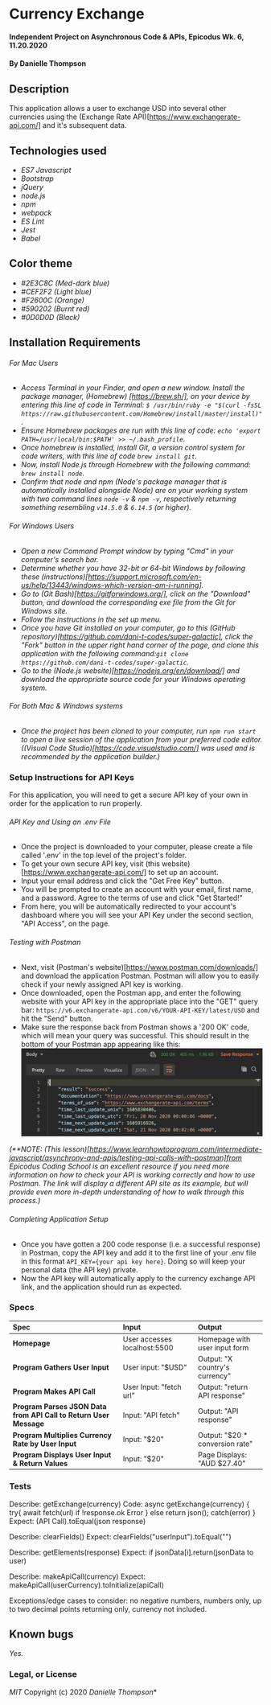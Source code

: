 # Currency Exchange

#### Independent Project on Asynchronous Code & APIs, Epicodus Wk. 6, 11.20.2020

#### By Danielle Thompson

## Description

This application allows a user to exchange USD into several other currencies using the (Exchange Rate API)[https://www.exchangerate-api.com/] and it's subsequent data.

## Technologies used

- _ES7 Javascript_
- _Bootstrap_
- _jQuery_
- _node.js_
- _npm_
- _webpack_
- _ES Lint_
- _Jest_
- _Babel_

## Color theme

- _#2E3C8C (Med-dark blue)_
- _#CEF2F2 (Light blue)_
- _#F2600C (Orange)_
- _#590202 (Burnt red)_
- _#0D0D0D (Black)_

## Installation Requirements

###### For Mac Users

- _Access Terminal in your Finder, and open a new window. Install the package manager, (Homebrew) [https://brew.sh/], on your device by entering this line of code in Terminal: `$ /usr/bin/ruby -e "$(curl -fsSL https://raw.githubusercontent.com/Homebrew/install/master/install)"`._
- _Ensure Homebrew packages are run with this line of code: `echo 'export PATH=/usr/local/bin:$PATH' >> ~/.bash_profile`._
- _Once homebrew is installed, install Git, a version control system for code writers, with this line of code `brew install git`._
- _Now, install Node.js through Homebrew with the following command: `brew install node`._
- _Confirm that node and npm (Node's package manager that is automatically installed alongside Node) are on your working system with two command lines `node -v` & `npm -v`, respectively returning something resembling `v14.5.0` & `6.14.5` (or higher)._

###### For Windows Users

- _Open a new Command Prompt window by typing "Cmd" in your computer's search bar._
- _Determine whether you have 32-bit or 64-bit Windows by following these (instructions)[https://support.microsoft.com/en-us/help/13443/windows-which-version-am-i-running]._
- _Go to (Git Bash)[https://gitforwindows.org/], click on the "Download" button, and download the corresponding exe file from the Git for Windows site._
- _Follow the instructions in the set up menu._
- _Once you have Git installed on your computer, go to this (GitHub repository)[https://github.com/dani-t-codes/super-galactic], click the "Fork" button in the upper right hand corner of the page, and clone this application with the following command:`git clone https://github.com/dani-t-codes/super-galactic`._
- _Go to the (Node.js website)[https://nodejs.org/en/download/] and download the appropriate source code for your Windows operating system._

###### For Both Mac & Windows systems

- _Once the project has been cloned to your computer, run `npm run start` to open a live session of the application from your preferred code editor. ((Visual Code Studio)[https://code.visualstudio.com/] was used and is recommended by the application builder.)_

### Setup Instructions for API Keys

For this application, you will need to get a secure API key of your own in order for the application to run properly.  

###### API Key and Using an .env File
- Once the project is downloaded to your computer, please create a file called '.env' in the top level of the project's folder.
- To get your own secure API key, visit (this website)[https://www.exchangerate-api.com/] to set up an account. 
- Input your email address and click the "Get Free Key" button.
- You will be prompted to create an account with your email, first name, and a password. Agree to the terms of use and click "Get Started!"
- From here, you will be automatically redirected to your account's dashboard where you will see your API Key under the second section, "API Access", on the page. 

###### Testing with Postman
- Next, visit (Postman's website)[https://www.postman.com/downloads/] and download the application Postman. Postman will allow you to easily check if your newly assigned API key is working.
- Once downloaded, open the Postman app, and enter the following website with your API key in the appropriate place into the "GET" query bar: `https://v6.exchangerate-api.com/v6/YOUR-API-KEY/latest/USD` and hit the "Send" button. 
- Make sure the response back from Postman shows a '200 OK' code, which will mean your query was successful. This should result in the bottom of your Postman app appearing like this: ![An image showing a '200 OK' code along with the result:success and subsequent JSON data.!](/assets/images/Postman-success.png "Screenshot of success message in Postman app")

_(**NOTE: (This lesson)[https://www.learnhowtoprogram.com/intermediate-javascript/asynchrony-and-apis/testing-api-calls-with-postman]from Epicodus Coding School is an excellent resource if you need more information on how to check your API is working correctly and how to use Postman. The link will display a different API site as its example, but will provide even more in-depth understanding of how to walk through this process.)_

###### Completing Application Setup
- Once you have gotten a 200 code response (i.e. a successful response) in Postman, copy the API key and add it to the first line of your .env file in this format `API_KEY={your api key here}`. Doing so will keep your personal data (the API key) private.
- Now the API key will automatically apply to the currency exchange API link, and the application should run as expected.

### Specs

| Spec                                            | Input                        | Output                        |
| :---------------------------------------------- | :--------------------------- | :---------------------------- |
| **Homepage**                                    | User accesses localhost:5500 | Homepage with user input form |
| **Program Gathers User Input**                  | User input: "$USD"           | Output: "X country's currency"|
| **Program Makes API Call**                      | User Input: "fetch url"      | Output: "return API response" |
| **Program Parses JSON Data from API Call to Return User Message** | Input: "API fetch" | Output: "API response"|
| **Program Multiplies Currency Rate by User Input** | Input: "$20"              | Output: "$20 * conversion rate"|
| **Program Displays User Input & Return Values** | Input: "$20"                 | Page Displays: "AUD $27.40"   |

### Tests

Describe: getExchange(currency)
Code: async getExchange(currency) {
  try{
    await fetch(url)
    if !response.ok
    Error
  } else return json();
    catch(error)
}
Expect: (API Call).toEqual(json response)

Describe: clearFields()
Expect: clearFields("userInput").toEqual("")

Describe: getElements(response)
Expect: if jsonData[i].return(jsonData to user)

Describe: makeApiCall(currency) 
Expect: makeApiCall(userCurrency).toInitialize(apiCall)

Exceptions/edge cases to consider: no negative numbers, numbers only, up to two decimal points returning only, currency not included.


## Known bugs

_Yes._

### Legal, or License

_MIT_ Copyright (c) 2020 *_Danielle Thompson_**
